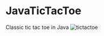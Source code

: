 # JavaTicTacToe
Classic tic tac toe in Java
![tictactoe](https://user-images.githubusercontent.com/31160912/144974553-6e65a54b-12cb-42a0-9c16-09bfb62cd3e1.gif)
